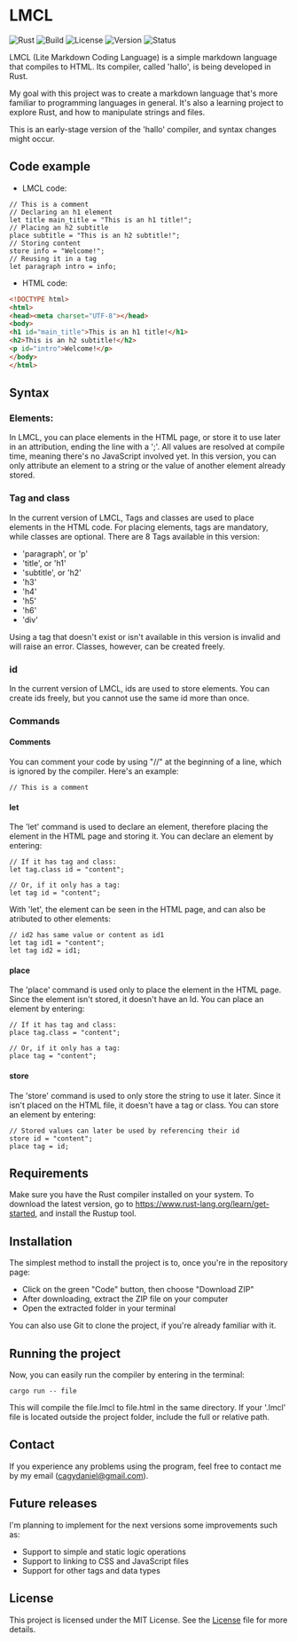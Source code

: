 # LMCL
![Rust](https://img.shields.io/badge/language-Rust-orange)
![Build](https://img.shields.io/badge/build-cargo-darkgreen)
![License](https://img.shields.io/badge/license-MIT-red)
![Version](https://img.shields.io/badge/version-0.1.0-blue)
![Status](https://img.shields.io/badge/status-unstable-black)


LMCL (Lite Markdown Coding Language) is a simple markdown language that compiles to HTML. Its compiler, called 'hallo', is being developed in Rust.

My goal with this project was to create a markdown language that's more familiar to programming languages in general. It's also a learning project to explore Rust, and how to manipulate strings and files.

This is an early-stage version of the 'hallo' compiler, and syntax changes might occur.

## Code example
- LMCL code:
```
// This is a comment
// Declaring an h1 element
let title main_title = "This is an h1 title!";
// Placing an h2 subtitle
place subtitle = "This is an h2 subtitle!";
// Storing content
store info = "Welcome!";
// Reusing it in a tag
let paragraph intro = info;
```
- HTML code:
```html
<!DOCTYPE html>
<html>
<head><meta charset="UTF-8"></head>
<body>
<h1 id="main_title">This is an h1 title!</h1>
<h2>This is an h2 subtitle!</h2>
<p id="intro">Welcome!</p>
</body>
</html>
```

## Syntax
### Elements:
In LMCL, you can place elements in the HTML page, or store it to use later in an attribution, ending the line with a ';'. All values are resolved at compile time, meaning there's no JavaScript involved yet. In this version, you can only attribute an element to a string or the value of another element already stored.
### Tag and class
In the current version of LMCL, Tags and classes are used to place elements in the HTML code. For placing elements, tags are mandatory, while classes are optional. There are 8 Tags available in this version:
- 'paragraph', or 'p'
- 'title', or 'h1'
- 'subtitle', or 'h2'
- 'h3'
- 'h4'
- 'h5'
- 'h6'
- 'div'

Using a tag that doesn't exist or isn't available in this version is invalid and will raise an error. Classes, however, can be created freely.
### id
In the current version of LMCL, ids are used to store elements. You can create ids freely, but you cannot use the same id more than once.
### Commands
#### Comments
You can comment your code by using "//" at the beginning of a line, which is ignored by the compiler. Here's an example:
```
// This is a comment
```
#### let
The 'let' command is used to declare an element, therefore placing the element in the HTML page and storing it. You can declare an element by entering:
```
// If it has tag and class:
let tag.class id = "content";
```
```
// Or, if it only has a tag:
let tag id = "content";
```
With 'let', the element can be seen in the HTML page, and can also be atributed to other elements:
```
// id2 has same value or content as id1
let tag id1 = "content";
let tag id2 = id1;
```
#### place
The 'place' command is used only to place the element in the HTML page. Since the element isn't stored, it doesn't have an Id. You can place an element by entering:
```
// If it has tag and class:
place tag.class = "content";
```
```
// Or, if it only has a tag:
place tag = "content";
```
#### store
The 'store' command is used to only store the string to use it later. Since it isn't placed on the HTML file, it doesn't have a tag or class. You can store an element by entering:
```
// Stored values can later be used by referencing their id
store id = "content";
place tag = id;
```
## Requirements
Make sure you have the Rust compiler installed on your system. To download the latest version, go to https://www.rust-lang.org/learn/get-started, and install the Rustup tool.

## Installation
The simplest method to install the project is to, once you're in the repository page:
- Click on the green "Code" button, then choose "Download ZIP"
- After downloading, extract the ZIP file on your computer
- Open the extracted folder in your terminal

You can also use Git to clone the project, if you're already familiar with it.

## Running the project
Now, you can easily run the compiler by entering in the terminal:
```
cargo run -- file
```
This will compile the file.lmcl to file.html in the same directory. If your '.lmcl' file is located outside the project folder, include the full or relative path.

## Contact
If you experience any problems using the program, feel free to contact me by my email (cagydaniel@gmail.com).

## Future releases
I'm planning to implement for the next versions some improvements such as:
- Support to simple and static logic operations
- Support to linking to CSS and JavaScript files
- Support for other tags and data types

## License
This project is licensed under the MIT License. See the [License](LICENSE.txt) file for more details.